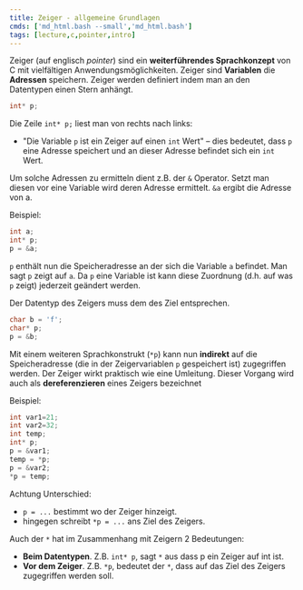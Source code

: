 ```yaml
---
title: Zeiger - allgemeine Grundlagen
cmds: ['md_html.bash --small','md_html.bash']
tags: [lecture,c,pointer,intro]
---
```


Zeiger (auf englisch *pointer*) sind ein **weiterführendes Sprachkonzept** von C mit vielfältigen Anwendungsmöglichkeiten. Zeiger sind **Variablen** die **Adressen** speichern. Zeiger werden definiert indem man an den Datentypen einen Stern anhängt.

```c++
int* p;
````

Die Zeile `int* p;` liest man von rechts nach links: 

- "Die Variable `p` ist ein Zeiger auf einen `int` Wert" – dies bedeutet, dass `p` eine Adresse speichert und an dieser Adresse befindet sich ein `int` Wert.

Um solche Adressen zu ermitteln dient z.B. der `&` Operator. Setzt man diesen vor eine Variable wird deren Adresse ermittelt. `&a` ergibt die Adresse von a.

Beispiel:

```c++
int a;
int* p;
p = &a;
```

`p` enthält nun die Speicheradresse an der sich die Variable `a` befindet. Man sagt `p` zeigt auf `a`. Da `p` eine Variable ist kann diese Zuordnung (d.h. auf was `p` zeigt) jederzeit geändert werden.

Der Datentyp des Zeigers muss dem des Ziel entsprechen.

```c++
char b = 'f';
char* p;
p = &b;
```

Mit einem weiteren Sprachkonstrukt (`*p`) kann nun **indirekt** auf die Speicheradresse (die in der Zeigervariablen `p` gespeichert ist) zugegriffen werden. Der Zeiger wirkt praktisch wie eine Umleitung. Dieser Vorgang wird auch als **dereferenzieren** eines Zeigers bezeichnet

Beispiel:

```C
int var1=21;
int var2=32;
int temp;
int* p;
p = &var1;
temp = *p;
p = &var2;
*p = temp;
```

Achtung Unterschied:

- `p = ...` bestimmt wo der Zeiger hinzeigt.
- hingegen schreibt `*p = ...` ans Ziel des Zeigers.

Auch der `*` hat im Zusammenhang mit Zeigern 2 Bedeutungen:

- **Beim Datentypen**. Z.B. `int* p`, sagt `*` aus dass p ein Zeiger auf int ist.
- **Vor dem Zeiger**. Z.B. `*p`, bedeutet der `*`, dass auf das Ziel des Zeigers zugegriffen werden soll.

